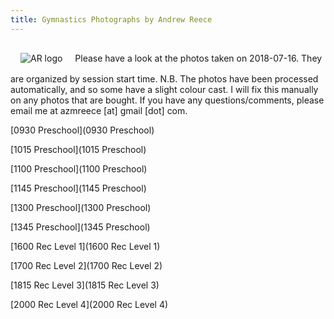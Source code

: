 ```yaml
---
title: Gymnastics Photographs by Andrew Reece
---
```

<link href='/style.css' rel='stylesheet'/>
<img style='display: inline-block; margin: 1rem' src='http://andrewreece.co.uk/img/AR_logo.svg' alt='AR logo' class='svg' id='ar-logo'>
Please have a look at the photos taken on 2018-07-16. They are organized by session start time.  
N.B. The photos have been processed automatically, and so some have a slight colour cast. I will fix this manually on any photos that are bought.  
If you have any questions/comments, please email me at azmreece [at] gmail [dot] com.

[0930 Preschool](0930 Preschool)

[1015 Preschool](1015 Preschool)

[1100 Preschool](1100 Preschool)

[1145 Preschool](1145 Preschool)

[1300 Preschool](1300 Preschool)

[1345 Preschool](1345 Preschool)

[1600 Rec Level 1](1600 Rec Level 1)

[1700 Rec Level 2](1700 Rec Level 2)

[1815 Rec Level 3](1815 Rec Level 3)

[2000 Rec Level 4](2000 Rec Level 4)

